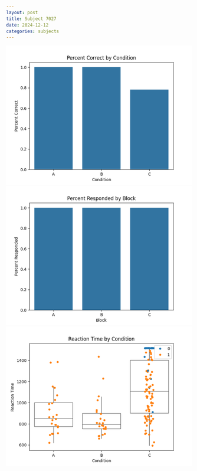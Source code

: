 ```yaml
---
layout: post
title: Subject 7027
date: 2024-12-12
categories: subjects
---
```


![](data/7027/run-2/7027_ATS_percent_correct.png)
![](data/7027/run-2/7027_ATS_percent_responded.png)
![](data/7027/run-2/7027_ATS_rt.png)
